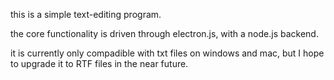 this is a simple text-editing program.

the core functionality is driven through electron.js, with a node.js backend.

it is currently only compadible with txt files on windows and mac, but I hope to upgrade it to RTF files in the near future.
